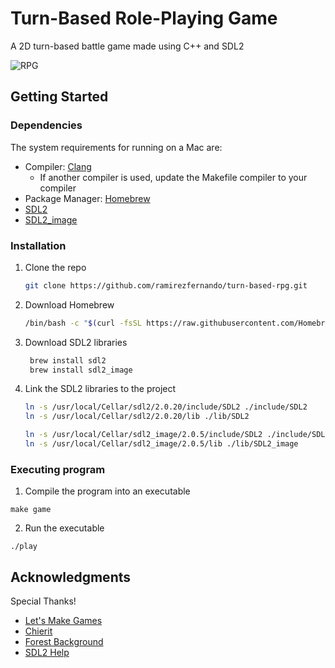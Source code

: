 # Turn-Based Role-Playing Game 
A 2D turn-based battle game made using C++ and SDL2

![RPG](/images/rpg.png)

## Getting Started

### Dependencies
The system requirements for running on a Mac are:
* Compiler: [Clang](https://clang.llvm.org/)
  * If another compiler is used, update the Makefile compiler to your compiler
* Package Manager: [Homebrew](https://brew.sh/)
* [SDL2](https://www.libsdl.org/)
* [SDL2_image](https://www.libsdl.org/projects/SDL_image/)

### Installation

1. Clone the repo
    ```sh
    git clone https://github.com/ramirezfernando/turn-based-rpg.git
    ```
2. Download Homebrew
    ```sh
    /bin/bash -c "$(curl -fsSL https://raw.githubusercontent.com/Homebrew/install/HEAD/install.sh)
    ```
3. Download SDL2 libraries
   ```sh
    brew install sdl2
    brew install sdl2_image
   ```
4. Link the SDL2 libraries to the project
    ```sh
    ln -s /usr/local/Cellar/sdl2/2.0.20/include/SDL2 ./include/SDL2
    ln -s /usr/local/Cellar/sdl2/2.0.20/lib ./lib/SDL2
    
    ln -s /usr/local/Cellar/sdl2_image/2.0.5/include/SDL2 ./include/SDL2_image
    ln -s /usr/local/Cellar/sdl2_image/2.0.5/lib ./lib/SDL2_image
    ```

### Executing program

1. Compile the program into an executable
```
make game
```
2. Run the executable
```
./play
```

## Acknowledgments

Special Thanks!
* [Let's Make Games](https://www.youtube.com/watch?v=QQzAHcojEKg&list=PLhfAbcv9cehhkG7ZQK0nfIGJC_C-wSLrx)
* [Chierit](https://chierit.itch.io/)
* [Forest Background](https://pixeljoint.com/pixelart/120493.htm)
* [SDL2 Help](https://github.com/Twinklebear/TwinklebearDev-Lessons/issues/14)
